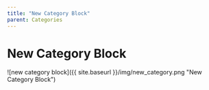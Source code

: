 ```yaml
---
title: "New Category Block"
parent: Categories
---
```

# New Category Block
![new category block]({{ site.baseurl }}/img/new_category.png "New Category Block")